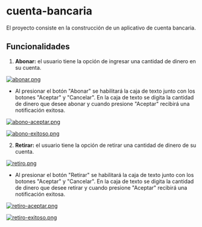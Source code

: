 # cuenta-bancaria

El proyecto consiste en la construcción de un aplicativo de cuenta bancaria.

## Funcionalidades

1. **Abonar:** el usuario tiene la opción de ingresar una cantidad de dinero en su cuenta.

[![abonar.png](https://i.postimg.cc/7PSQsLSv/abonar.png)](https://postimg.cc/xqTRqnsg)

- Al presionar el botón "Abonar" se habilitará la caja de texto junto con los botones "Aceptar" y "Cancelar". En la caja de texto se digita la cantidad de dinero que desee abonar y cuando presione "Aceptar" recibirá una notificación exitosa.

[![abono-aceptar.png](https://i.postimg.cc/0j3Y5Dw5/abono-aceptar.png)](https://postimg.cc/dZ2k476g)

[![abono-exitoso.png](https://i.postimg.cc/90zkNP2c/abono-exitoso.png)](https://postimg.cc/wR8F1m3r)

2. **Retirar:** el usuario tiene la opción de retirar una cantidad de dinero de su cuenta.

[![retiro.png](https://i.postimg.cc/KY6hTHht/retiro.png)](https://postimg.cc/FfV65GRK)

- Al presionar el botón "Retirar" se habilitará la caja de texto junto con los botones "Aceptar" y "Cancelar". En la caja de texto se digita la cantidad de dinero que desee retirar y cuando presione "Aceptar" recibirá una notificación exitosa.

[![retiro-aceptar.png](https://i.postimg.cc/59kTQr5y/retiro-aceptar.png)](https://postimg.cc/4nVBrBSR)

[![retiro-exitoso.png](https://i.postimg.cc/LXQCfq1w/retiro-exitoso.png)](https://postimg.cc/MMRmJptm)
